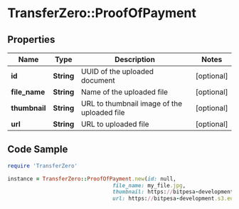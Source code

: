 # TransferZero::ProofOfPayment

## Properties

Name | Type | Description | Notes
------------ | ------------- | ------------- | -------------
**id** | **String** | UUID of the uploaded document | [optional] 
**file_name** | **String** | Name of the uploaded file | [optional] 
**thumbnail** | **String** | URL to thumbnail image of the uploaded file | [optional] 
**url** | **String** | URL to uploaded file | [optional] 

## Code Sample

```ruby
require 'TransferZero'

instance = TransferZero::ProofOfPayment.new(id: null,
                                 file_name: my_file.jpg,
                                 thumbnail: https://bitpesa-development.s3.eu-west-1.amazonaws.com/my_file_thumb.jpg,
                                 url: https://bitpesa-development.s3.eu-west-1.amazonaws.com/my_file.jpg)
```


